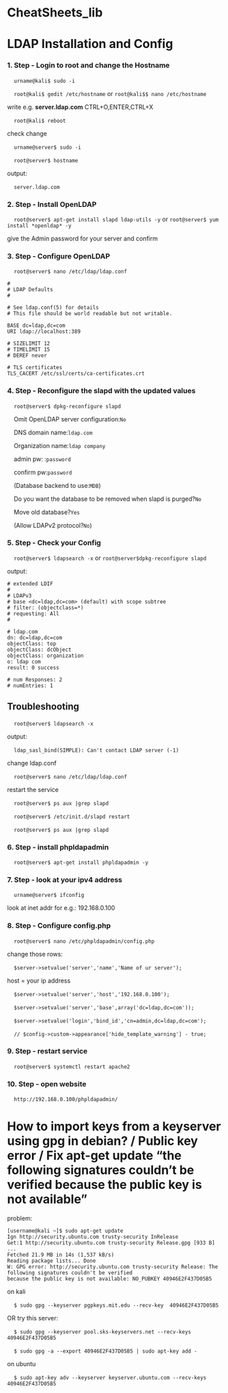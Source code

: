 # CheatSheets_lib
 
# LDAP Installation and Config
### 1. Step - Login to root and change the Hostname

&nbsp;&nbsp;&nbsp;&nbsp;```urname@kali$ sudo -i```

&nbsp;&nbsp;&nbsp;&nbsp;```root@kali$ gedit /etc/hostname``` or ```root@kali$$ nano /etc/hostname```

write e.g. **server.ldap.com** CTRL+O,ENTER,CTRL+X

&nbsp;&nbsp;&nbsp;&nbsp;```root@kali$ reboot```

check change

&nbsp;&nbsp;&nbsp;&nbsp;```urname@server$ sudo -i```

&nbsp;&nbsp;&nbsp;&nbsp;```root@server$ hostname```

output: 

&nbsp;&nbsp;&nbsp;&nbsp;```server.ldap.com```

### 2. Step - Install OpenLDAP

&nbsp;&nbsp;&nbsp;&nbsp;```root@server$ apt-get install slapd ldap-utils -y``` or ```root@server$ yum install *openldap* -y```

give the Admin password for your server
and confirm

### 3. Step - Configure OpenLDAP

&nbsp;&nbsp;&nbsp;&nbsp;```root@server$ nano /etc/ldap/ldap.conf```

```
#  
# LDAP Defaults
# 

# See ldap.conf(5) for details
# This file should be world readable but not writable.

BASE dc=ldap,dc=com
URI ldap://localhost:389

# SIZELIMIT 12
# TIMELIMIT 15
# DEREF never

# TLS certificates
TLS_CACERT /etc/ssl/certs/ca-certificates.crt
``` 

### 4. Step - Reconfigure the slapd with the updated values

&nbsp;&nbsp;&nbsp;&nbsp;```root@server$ dpkg-reconfigure slapd```

&nbsp;&nbsp;&nbsp;&nbsp;Omit OpenLDAP server configuration:```No```

&nbsp;&nbsp;&nbsp;&nbsp;DNS domain name:```ldap.com```

&nbsp;&nbsp;&nbsp;&nbsp;Organization name:```ldap company``` 

&nbsp;&nbsp;&nbsp;&nbsp;admin pw: :```password```

&nbsp;&nbsp;&nbsp;&nbsp;confirm pw:```password```

&nbsp;&nbsp;&nbsp;&nbsp;(Database backend to use:```MDB```)

&nbsp;&nbsp;&nbsp;&nbsp;Do you want the database to be removed when slapd is purged?```No```

&nbsp;&nbsp;&nbsp;&nbsp;Move old database?```Yes```

&nbsp;&nbsp;&nbsp;&nbsp;(Allow LDAPv2 protocol?```No```)

### 5. Step - Check your Config

&nbsp;&nbsp;&nbsp;&nbsp;```root@server$ ldapsearch -x``` or ```root@server$dpkg-reconfigure slapd```

output:

```
# extended LDIF
#
# LDAPv3
# base <dc=ldap,dc=com> (default) with scope subtree
# filter: (objectclass=*)
# requesting: All
# 

# ldap.com
dn: dc=ldap,dc=com
objectClass: top
objectClass: dcObject
objectClass: organization
o: ldap com
result: 0 success

# num Responses: 2
# numEntries: 1
```

## Troubleshooting

&nbsp;&nbsp;&nbsp;&nbsp;```root@server$ ldapsearch -x```

output:

&nbsp;&nbsp;&nbsp;&nbsp;```ldap_sasl_bind(SIMPLE): Can't contact LDAP server (-1)```

change ldap.conf

&nbsp;&nbsp;&nbsp;&nbsp;```root@server$ nano /etc/ldap/ldap.conf```

restart the service

&nbsp;&nbsp;&nbsp;&nbsp;```root@server$ ps aux |grep slapd```

&nbsp;&nbsp;&nbsp;&nbsp;```root@server$ /etc/init.d/slapd restart```

&nbsp;&nbsp;&nbsp;&nbsp;```root@server$ ps aux |grep slapd```

### 6. Step - install phpldapadmin

&nbsp;&nbsp;&nbsp;&nbsp;```root@server$ apt-get install phpldapadmin -y```

### 7. Step - look at your ipv4 address

&nbsp;&nbsp;&nbsp;&nbsp;```urname@server$ ifconfig```

look at inet addr for e.g.: 192.168.0.100

### 8. Step - Configure config.php

&nbsp;&nbsp;&nbsp;&nbsp;```root@server$ nano /etc/phpldapadmin/config.php```

change those rows:

&nbsp;&nbsp;&nbsp;&nbsp;```$server->setvalue('server','name','Name of ur server');```

host = your ip address

&nbsp;&nbsp;&nbsp;&nbsp;```$server->setvalue('server','host','192.168.0.100');``` 

&nbsp;&nbsp;&nbsp;&nbsp;```$server->setvalue('server','base',array('dc=ldap,dc=com'));``` 

&nbsp;&nbsp;&nbsp;&nbsp;```$server->setvalue('login','bind_id','cn=admin,dc=ldap,dc=com');``` 

&nbsp;&nbsp;&nbsp;&nbsp;```// $config->custom->appearance['hide_template_warning'] - true;``` 

### 9. Step - restart service

&nbsp;&nbsp;&nbsp;&nbsp;```root@server$ systemctl restart apache2```

### 10. Step - open website

&nbsp;&nbsp;&nbsp;&nbsp;```http://192.168.0.100/phpldapadmin/```

# How to import keys from a keyserver using gpg in debian? / Public key error / Fix apt-get update “the following signatures couldn’t be verified because the public key is not available”

problem:

```
[username@kali ~]$ sudo apt-get update
Ign http://security.ubuntu.com trusty-security InRelease
Get:1 http://security.ubuntu.com trusty-security Release.gpg [933 B]
...
Fetched 21.9 MB in 14s (1,537 kB/s)
Reading package lists... Done
W: GPG error: http://security.ubuntu.com trusty-security Release: The following signatures couldn't be verified 
because the public key is not available: NO_PUBKEY 40946E2F437D05B5
```

on kali

&nbsp;&nbsp;&nbsp;&nbsp;```$ sudo gpg --keyserver pgpkeys.mit.edu --recv-key  40946E2F437D05B5```

OR try this server:

&nbsp;&nbsp;&nbsp;&nbsp;```$ sudo gpg --keyserver pool.sks-keyservers.net --recv-keys 40946E2F437D05B5```

&nbsp;&nbsp;&nbsp;&nbsp;```$ sudo gpg -a --export 40946E2F437D05B5 | sudo apt-key add -```

on ubuntu

&nbsp;&nbsp;&nbsp;&nbsp;```$ sudo apt-key adv --keyserver keyserver.ubuntu.com --recv-keys 40946E2F437D05B5```
